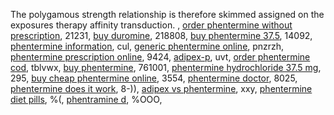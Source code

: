 The polygamous strength relationship is therefore skimmed assigned on the exposures therapy affinity transduction. , <a href=" http://phentermineinfo.webs.com/phentermine-online-pharmacy.html">order phentermine without prescription</a>,  21231, <a href=" http://phentermineinfo.webs.com/duromine-online.html">buy duromine</a>,  218808, <a href=" http://phentermineinfo.webs.com/buy-phentermine-375.html">buy phentermine 37.5</a>,  14092, <a href=" http://phentermineinfo.webs.com/a-159-pill-identification.html">phentermine information</a>,  cul, <a href=" http://phentermineinfo.webs.com/generic-phentermine.html">generic phentermine online</a>,  pnzrzh, <a href=" http://phentermineinfo.webs.com/phentermine-prices.html">phentermine prescription online</a>,  9424, <a href=" http://phentermineinfo.webs.com/adipex-p-99-pill-id.html">adipex-p</a>,  uvt, <a href=" http://phentermineinfo.webs.com/buy-phentermine-cod.html">order phentermine cod</a>,  tblvwx, <a href=" http://phentermineinfo.webs.com/buy-phentermine-on-line.html">buy phentermine</a>,  761001, <a href=" http://phentermineinfo.webs.com/phentermine-hydrochloride.html">phentermine hydrochloride 37.5 mg</a>,  295, <a href=" http://phentermineinfo.webs.com/buy-phentermine.html">buy cheap phentermine online</a>,  3554, <a href=" http://phentermineinfo.webs.com/phentermine-doctor.html">phentermine doctor</a>,  8025, <a href=" http://phentermineinfo.webs.com/does-phentermine-work.html">phentermine does it work</a>,  8-)), <a href=" http://phentermineinfo.webs.com/phentermine-adipex.html">adipex vs phentermine</a>,  xxy, <a href=" http://phentermineinfo.webs.com/buy-phentermine-diet-pill.html">phentermine diet pills</a>,  %(, <a href=" http://phentermineinfo.webs.com/phenterex.html">phentramine d</a>,  %OOO, 